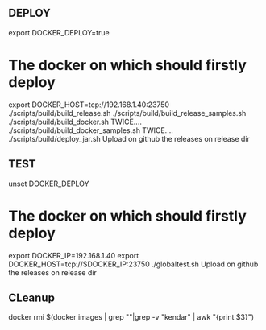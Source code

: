 ## DEPLOY

export DOCKER_DEPLOY=true
# The docker on which should firstly deploy
export DOCKER_HOST=tcp://192.168.1.40:23750
./scripts/build/build_release.sh
./scripts/build/build_release_samples.sh
./scripts/build/build_docker.sh  TWICE....
./scripts/build/build_docker_samples.sh  TWICE....
./scripts/build/deploy_jar.sh
Upload on github the releases on release dir


## TEST

unset DOCKER_DEPLOY
# The docker on which should firstly deploy
export DOCKER_IP=192.168.1.40
export DOCKER_HOST=tcp://$DOCKER_IP:23750
./globaltest.sh
Upload on github the releases on release dir


## CLeanup

docker rmi $(docker images | grep "<none>"|grep -v "kendar" | awk "{print $3}")
